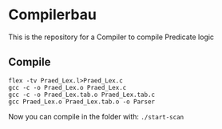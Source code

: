 # Compilerbau
This is the repository for a Compiler to compile Predicate logic

## Compile

```bison -d Praed_Lex.y
flex -tv Praed_Lex.l>Praed_Lex.c
gcc -c -o Praed_Lex.o Praed_Lex.c
gcc -c -o Praed_Lex.tab.o Praed_Lex.tab.c
gcc Praed_Lex.o Praed_Lex.tab.o -o Parser
```
Now you can compile in the folder with:
`./start-scan`
